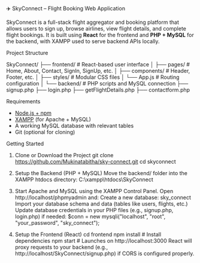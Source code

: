 ✈️ SkyConnect – Flight Booking Web Application

SkyConnect is a full-stack flight aggregator and booking platform that allows users to sign up, browse airlines, view flight details, and complete flight bookings. It is built using **React** for the frontend and **PHP + MySQL** for the backend, with XAMPP used to serve backend APIs locally.

Project Structure

SkyConnect/
├── frontend/ # React-based user interface
│ ├── pages/ # Home, About, Contact, SignIn, SignUp, etc.
│ ├── components/ # Header, Footer, etc.
│ ├── styles/ # Modular CSS files
│ └── App.js # Routing configuration
│
└── backend/ # PHP scripts and MySQL connection
├── signup.php
├── login.php
├── getFlightDetails.php
├── contactform.php

Requirements
- [Node.js + npm](https://nodejs.org/)
- [XAMPP](https://www.apachefriends.org/) (for Apache + MySQL)
- A working MySQL database with relevant tables
- Git (optional for cloning)

Getting Started

1. Clone or Download the Project
git clone https://github.com/Mukinatabitha/sky-connect.git
cd skyconnect

2. Setup the Backend (PHP + MySQL)
Move the backend/ folder into the XAMPP htdocs directory:
C:\xampp\htdocs\SkyConnect

3. Start Apache and MySQL using the XAMPP Control Panel.
Open http://localhost/phpmyadmin and:
Create a new database: sky_connect
Import your database schema and data (tables like users, flights, etc.)
Update database credentials in your PHP files (e.g., signup.php, login.php) if needed:
$conn = new mysqli("localhost", "root", "your_password", "sky_connect");

4. Setup the Frontend (React)
cd frontend
npm install     # Install dependencies
npm start       # Launches on http://localhost:3000
React will proxy requests to your backend (e.g., http://localhost/SkyConnect/signup.php) if CORS is configured properly.


